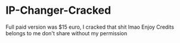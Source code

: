 # IP-Changer-Cracked
Full paid version was $15 euro, I cracked that shit lmao
Enjoy
Credits belongs to me don't share without my permission
